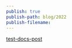 ```yaml
---
publish: true
publish-path: blog/2022
publish-filename: 
---
```

[test-docs-post](../../docs/test-docs-post//#)